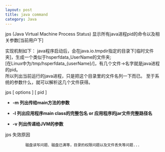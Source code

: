 ```yaml
---
layout: post
title: java command
category: Java
---
```

jps (Java Virtual Machine Process Status) 显示所有java进程pid的命令以及相关参数[当前用户下]

实现机制如下：
java程序启动后，会在java.io.tmpdir指定的目录下[临时文件夹]，生成一个类似于hsperfdata_UserName的文件夹;     
[在Linux中为/tmp/hsperfdata_{userName}/]，有几个文件->名字就是java进程的pid。      
所以列出当前运行的java进程，只是把这个目录里的文件名列一下而已。 至于系统的参数什么，就可以解析这几个文件获得。    


jps [ options ] [ pid ]

* __-m 列出传给main方法的参数__

* __-l 列出应用程序main class的完整包名 or 应用程序的jar文件完整路径名__

* __-v 列出传递给JVM的参数__




      
   

jps 失效原因
            
             磁盘读写问题、磁盘已满等，目录的权限问题以及文件丢失等问题...
